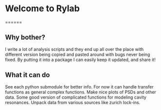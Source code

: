 # Welcome to Rylab
======
## Why bother?
I write a lot of analysis scripts and they end up all over the place with
different version being copied and pasted around with bugs never being fixed.
By putting it into a package I can easily keep it updated, and share it!

## What it can do
See each python submodule for better info. 
For now it can handle transfer
functions as general complex functions.
Make nice plots of PSDs and other data.
Some good version of complicated functions for modeling cavity resonances.
Unpack data from various sources like zurich lock-ins.
